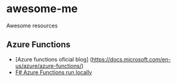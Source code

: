# awesome-me

Awesome resources

## Azure Functions

+ [Azure functions oficial blog] (https://docs.microsoft.com/en-us/azure/azure-functions/)
+ [F# Azure Functions run locally](http://brandewinder.com/2017/06/01/azure-functions-local-development-with-fsharp-scripts/)
